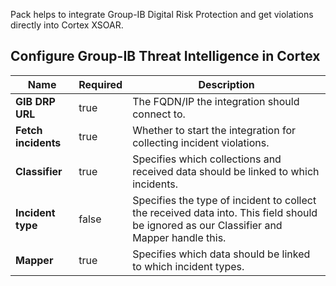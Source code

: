 Pack helps to integrate Group-IB Digital Risk Protection and get violations directly into Cortex XSOAR. 

## Configure Group-IB Threat Intelligence in Cortex

| Name                  | Required | Description |
|-----------------------|----------|-------------|
| **GIB DRP URL**       | true     | The FQDN/IP the integration should connect to. |
| **Fetch incidents**   | true     | Whether to start the integration for collecting incident violations. |
| **Classifier**        | true     | Specifies which collections and received data should be linked to which incidents. |
| **Incident type**     | false    | Specifies the type of incident to collect the received data into. This field should be ignored as our Classifier and Mapper handle this. |
| **Mapper**           | true     | Specifies which data should be linked to which incident types. |
